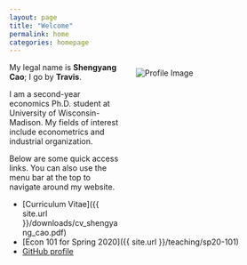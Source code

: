 ```yaml
---
layout: page
title: "Welcome"
permalink: home
categories: homepage
---
```


<html>
  <body>
    <style>
      @media only screen and (max-width: 767px) {
        .attributes {
          margin: 35px 35px 35px 35px;
          float: center;
          height: auto;
          width: auto;
        }
      }
      @media only screen and (min-width: 768px) {
        .attributes {
          margin: 10px 1px 1px 25px;
          float: right;
          height: 275px;
          width: 275px;
        }
      }
    </style>
    <div class="attributes">
      <img alt="Profile Image"
        src="{{ site.baseurl }}/assets/images/avatar.jpg">
    </div>
  </body>
</html>

My legal name is **Shengyang Cao**; I go by **Travis**.

I am a second-year economics Ph.D. student at University of Wisconsin-Madison. My fields of interest include econometrics and industrial organization. 

Below are some quick access links. You can also use the menu bar at the top to navigate around my website.

* [Curriculum Vitae]({{ site.url }}/downloads/cv_shengyang_cao.pdf)
* [Econ 101 for Spring 2020]({{ site.url }}/teaching/sp20-101)
* [GitHub profile](https://github.com/scaotravis/)
